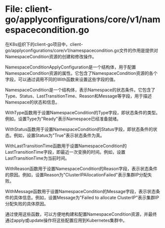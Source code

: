 # File: client-go/applyconfigurations/core/v1/namespacecondition.go

在K8s组织下的client-go项目中，client-go/applyconfigurations/core/v1/namespacecondition.go文件的作用是提供对NamespaceCondition资源的创建和修改操作。

NamespaceConditionApplyConfiguration是一个结构体，用于配置NamespaceCondition资源的属性。它包含了NamespaceCondition资源的各个字段，可以通过调用不同的With函数来设置这些字段的值。

NamespaceCondition是一个结构体，表示Namespace的状态条件。它包含了Type、Status、LastTransitionTime、Reason和Message等字段，用于描述Namespace的状态和信息。

WithType函数用于设置NamespaceCondition的Type字段，即状态条件的类型。例如，设置Type为"Ready"表示Namespace已经准备就绪。

WithStatus函数用于设置NamespaceCondition的Status字段，即状态条件的状态。例如，设置Status为"True"表示状态条件为真。

WithLastTransitionTime函数用于设置NamespaceCondition的LastTransitionTime字段，即最近一次变换的时间。例如，设置LastTransitionTime为当前时间。

WithReason函数用于设置NamespaceCondition的Reason字段，表示状态条件的原因。例如，设置Reason为"ClusterIPAllocationFailed"表示集群IP分配失败。

WithMessage函数用于设置NamespaceCondition的Message字段，表示状态条件的具体信息。例如，设置Message为"Failed to allocate ClusterIP"表示集群IP分配失败的具体原因。

通过使用这些函数，可以方便地构建和配置NamespaceCondition资源，并最终通过apply或update操作将这些配置应用到Kubernetes集群中。

